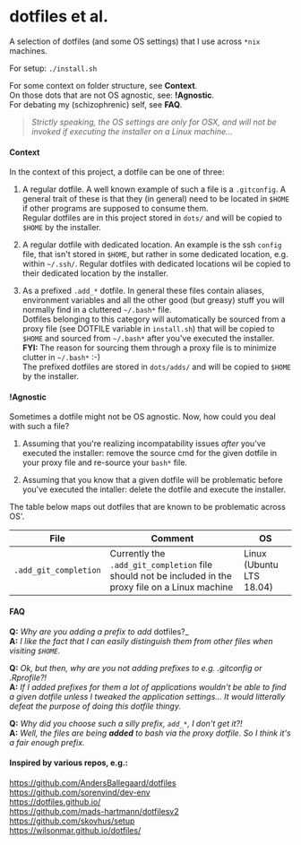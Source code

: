 # dotfiles et al.

A selection of dotfiles (and some OS settings) that I use across `*nix` machines.  

For setup: `./install.sh`

For some context on folder structure, see **Context**.  
On those dots that are not OS agnostic, see: **!Agnostic**.  
For debating my (schizophrenic) self, see **FAQ**.  

> _Strictly speaking, the OS settings are only for OSX, and will not be invoked if executing the installer on a Linux machine..._

#### Context

In the context of this project, a dotfile can be one of three:

1. A regular dotfile. A well known example of such a file is a `.gitconfig`. A general trait of these is that they (in general) need to be located in `$HOME` if other programs are supposed to consume them.  
Regular dotfiles are in this project stored in `dots/` and will be copied to `$HOME` by the installer.

2. A regular dotfile with dedicated location. An example is the ssh `config` file, that isn't stored in `$HOME`, but rather in some dedicated location, e.g. within `~/.ssh/`.
Regular dotfiles with dedicated locations wil be copied to their dedicated location by the installer.

2. As a prefixed `.add_*` dotfile. In general these files contain aliases, environment variables and all the other good (but greasy) stuff you will normally find in a cluttered `~/.bash*` file.  
Dotfiles belonging to this category will automatically be sourced from a proxy file (see DOTFILE variable in `install.sh`) that will be copied to `$HOME` and sourced from `~/.bash*` after you've executed the installer.  
__FYI:__ The reason for sourcing them through a proxy file is to minimize clutter in `~/.bash*` :-)  
The prefixed dotfiles are stored in `dots/adds/` and will be copied to `$HOME` by the installer.

#### !Agnostic

Sometimes a dotfile might not be OS agnostic. Now, how could you deal with such a file?  

1. Assuming that you're realizing incompatability issues _after_ you've executed the installer: remove the source cmd for the given dotfile in your proxy file and re-source your `bash*` file.  

2. Assuming that you know that a given dotfile will be problematic before you've executed the intaller: delete the dotfile and execute the installer.  

The table below maps out dotfiles that are known to be problematic across OS'.

|File|Comment|OS|
|---|---|---|
|`.add_git_completion`|Currently the `.add_git_completion` file should not be included in the proxy file on a Linux machine|Linux (Ubuntu LTS 18.04)|  


#### FAQ

**Q:** _Why are you adding a prefix to add_ dotfiles?_  
**A:** _I like the fact that I can easily distinguish them from other files when visiting `$HOME`._

**Q:** _Ok, but then, why are you not adding prefixes to e.g. .gitconfig or .Rprofile?!_  
**A:** _If I added prefixes for them a lot of applications wouldn't be able to find a given dotfile unless I tweaked the application settings... It would litterally defeat the purpose of doing this dotfile thingy._

**Q:** _Why did you choose such a silly prefix, `add_*`, I don't get it?!_  
**A:** _Well, the files are being **added** to bash via the proxy dotfile. So I think it's a fair enough prefix._


#### Inspired by various repos, e.g.:

https://github.com/AndersBallegaard/dotfiles  
https://github.com/sorenvind/dev-env  
https://dotfiles.github.io/  
https://github.com/mads-hartmann/dotfilesv2  
https://github.com/skovhus/setup  
https://wilsonmar.github.io/dotfiles/  
